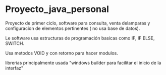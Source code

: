 # Proyecto_java_personal

Proyecto de primer ciclo, software para consulta, venta delamparas y configuracion de elementos pertinentes ( no usa base de datos).

Le software usa estructuras de programación basicas como  IF, IF ELSE, SWITCH.

Usa metodos VOID y con retorno para hacer modulos.

librerias principalmente usada  "windows builder para facilitar el inicio de la interfaz"

